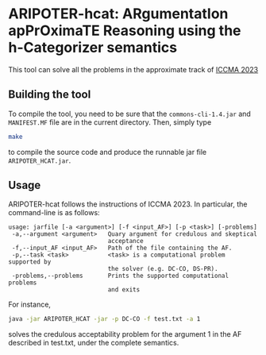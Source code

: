# ARIPOTER-hcat: ARgumentatIon apPrOximaTE Reasoning using the h-Categorizer semantics

This tool can solve all the problems in the approximate track of [ICCMA 2023](https://iccma2023.github.io/)

## Building the tool
To compile the tool, you need to be sure that the `commons-cli-1.4.jar` and `MANIFEST.MF` file are in the current directory. Then, simply type
```bash
make
```
to compile the source code and produce the runnable jar file `ARIPOTER_HCAT.jar`.

## Usage
ARIPOTER-hcat follows the instructions of ICCMA 2023. In particular, the command-line is as follows:
```text
usage: jarfile [-a <argument>] [-f <input_AF>] [-p <task>] [-problems]
 -a,--argument <argument>   Quary argument for credulous and skeptical
                            acceptance
 -f,--input_AF <input_AF>   Path of the file containing the AF.
 -p,--task <task>           <task> is a computational problem supported by
                            the solver (e.g. DC-CO, DS-PR).
 -problems,--problems       Prints the supported computational problems
                            and exits
```

For instance,
```bash
java -jar ARIPOTER_HCAT -jar -p DC-CO -f test.txt -a 1
```
solves the credulous acceptability problem for the argument 1 in the AF described in test.txt, under the complete semantics.
